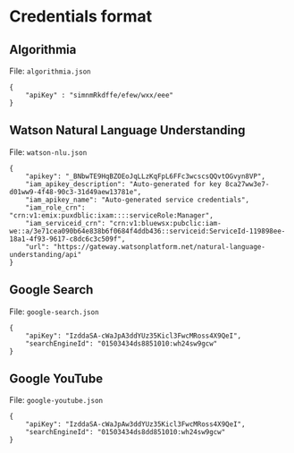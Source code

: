 # Credentials format

## Algorithmia

File: `algorithmia.json`

```
{
    "apiKey" : "simnmRkdffe/efew/wxx/eee"
}
```

## Watson Natural Language Understanding

File: `watson-nlu.json`

```
{
    "apikey": "_BNbwTE9HqBZOEoJqLLzKqFpL6FFc3wcscsQQvtOGvyn8VP",
    "iam_apikey_description": "Auto-generated for key 8ca27ww3e7-d01ww9-4f48-90c3-31d49aew13781e",
    "iam_apikey_name": "Auto-generated service credentials",
    "iam_role_crn": "crn:v1:emix:puxdblic:ixam::::serviceRole:Manager",
    "iam_serviceid_crn": "crn:v1:bluewsx:pubclic:iam-we::a/3e71cea090b64e838b6f0684f4ddb436::serviceid:ServiceId-119898ee-18a1-4f93-9617-c8dc6c3c509f",
    "url": "https://gateway.watsonplatform.net/natural-language-understanding/api"
}

```

## Google Search

File: `google-search.json`

```
{
    "apiKey": "IzddaSA-cWaJpA3ddYUz35Kicl3FwcMRoss4X9QeI",
    "searchEngineId": "01503434ds8851010:wh24sw9gcw"
}

```


## Google YouTube

File: `google-youtube.json`

```
{
    "apiKey": "IzddaSA-cWaJpAw3ddYUz35Kicl3FwcMRoss4X9QeI",
    "searchEngineId": "01503434ds8dd851010:wh24sw9gcw"
}

```